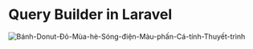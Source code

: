 # Query Builder in Laravel
![Bánh-Donut-Đỏ-Mùa-hè-Sóng-điện-Màu-phấn-Cá-tính-Thuyết-trình](https://user-images.githubusercontent.com/10894516/98387178-496eda80-207b-11eb-91ca-7cbd942c5e9e.png)
